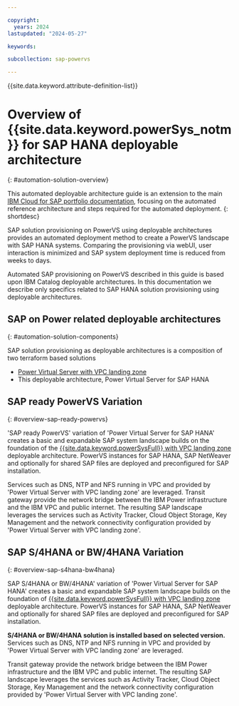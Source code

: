 ```yaml
---

copyright:
  years: 2024
lastupdated: "2024-05-27"

keywords:

subcollection: sap-powervs

---
```


{{site.data.keyword.attribute-definition-list}}

# Overview of {{site.data.keyword.powerSys_notm}} for SAP HANA deployable architecture
{: #automation-solution-overview}

This automated deployable architecture guide is an extension to the main [IBM Cloud for SAP portfolio documentation](https://cloud.ibm.com/docs/sap), focusing on the automated reference architecture and steps required for the automated deployment.
{: shortdesc}

SAP solution provisioning on PowerVS using deployable architectures provides an automated deployment method to create a PowerVS landscape with SAP HANA systems. Comparing the provisioning via webUI, user interaction is minimized and SAP system deployment time is reduced from weeks to days.

Automated SAP provisioning on PowerVS described in this guide is based upon IBM Catalog deployable architectures. In this documentation we describe only specifics related to SAP HANA solution provisioning using deployable architectures.

## SAP on Power related deployable architectures
{: #automation-solution-components}

SAP solution provisioning as deployable architectures is a composition of two terraform based solutions
- [Power Virtual Server with VPC landing zone](/docs/powervs-vpc)
- This deployable architecture, Power Virtual Server for SAP HANA

## SAP ready PowerVS Variation
{: #overview-sap-ready-powervs}

'SAP ready PowerVS' variation of 'Power Virtual Server for SAP HANA' creates a basic and expandable SAP system landscape builds on the foundation of the [{{site.data.keyword.powerSysFull}} with VPC landing zone](https://cloud.ibm.com/catalog/architecture/deploy-arch-ibm-pvs-inf-2dd486c7-b317-4aaa-907b-42671485ad96-global) deployable architecture. PowerVS instances for SAP HANA, SAP NetWeaver and optionally for shared SAP files are deployed and preconfigured for SAP installation.

Services such as DNS, NTP and NFS running in VPC and provided by 'Power Virtual Server with VPC landing zone' are leveraged.
Transit gateway provide the network bridge between the IBM Power infrastructure and the IBM VPC and public internet. 
The resulting SAP landscape leverages the services such as Activity Tracker, Cloud Object Storage, Key Management and the network connectivity configuration provided by 'Power Virtual Server with VPC landing zone'.

## SAP S/4HANA or BW/4HANA Variation
{: #overview-sap-s4hana-bw4hana}

SAP S/4HANA or BW/4HANA' variation of 'Power Virtual Server for SAP HANA' creates a basic and expandable SAP system landscape builds on the foundation of [{{site.data.keyword.powerSysFull}} with VPC landing zone](https://cloud.ibm.com/catalog/architecture/deploy-arch-ibm-pvs-inf-2dd486c7-b317-4aaa-907b-42671485ad96-global) deployable architecture. PowerVS instances for SAP HANA, SAP NetWeaver and optionally for shared SAP files are deployed and preconfigured for SAP installation. 

**S/4HANA or BW/4HANA solution is installed based on selected version.**
Services such as DNS, NTP and NFS running in VPC and provided by 'Power Virtual Server with VPC landing zone' are leveraged.

Transit gateway provide the network bridge between the IBM Power infrastructure and the IBM VPC and public internet. 
The resulting SAP landscape leverages the services such as Activity Tracker, Cloud Object Storage, Key Management and the network connectivity configuration provided by 'Power Virtual Server with VPC landing zone'.
